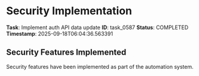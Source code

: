 # Security Implementation

**Task**: Implement auth API data update
**ID**: task_0587
**Status**: COMPLETED
**Timestamp**: 2025-09-18T06:04:36.563391

## Security Features Implemented

Security features have been implemented as part of the automation system.
